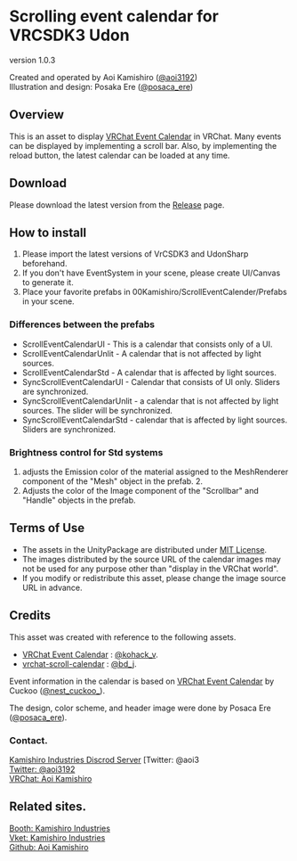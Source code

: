 # Scrolling event calendar for VRCSDK3 Udon
version 1.0.3

Created and operated by Aoi Kamishiro ([@aoi3192][01])  
Illustration and design: Posaka Ere ([@posaca_ere][02])  

## Overview
This is an asset to display [VRChat Event Calendar][11] in VRChat. Many events can be displayed by implementing a scroll bar. Also, by implementing the reload button, the latest calendar can be loaded at any time.  

## Download
Please download the latest version from the [Release][21] page.  

## How to install
1. Please import the latest versions of VrCSDK3 and UdonSharp beforehand.
2. If you don't have EventSystem in your scene, please create UI/Canvas to generate it. 
3. Place your favorite prefabs in 00Kamishiro/ScrollEventCalender/Prefabs in your scene.  

### Differences between the prefabs
* ScrollEventCalendarUI - This is a calendar that consists only of a UI.  
* ScrollEventCalendarUnlit - A calendar that is not affected by light sources.  
* ScrollEventCalendarStd - A calendar that is affected by light sources.  
* SyncScrollEventCalendarUI - Calendar that consists of UI only. Sliders are synchronized.  
* SyncScrollEventCalendarUnlit - a calendar that is not affected by light sources. The slider will be synchronized.  
* SyncScrollEventCalendarStd - calendar that is affected by light sources. Sliders are synchronized.  

### Brightness control for Std systems
1. adjusts the Emission color of the material assigned to the MeshRenderer component of the "Mesh" object in the prefab. 2.  
2. Adjusts the color of the Image component of the "Scrollbar" and "Handle" objects in the prefab.  

## Terms of Use
* The assets in the UnityPackage are distributed under [MIT License][61].  
* The images distributed by the source URL of the calendar images may not be used for any purpose other than "display in the VRChat world".  
* If you modify or redistribute this asset, please change the image source URL in advance.  

## Credits
This asset was created with reference to the following assets.
* [VRChat Event Calendar][71] : [@kohack_v][72].  
* [vrchat-scroll-calendar][73] : [@bd_j][74].  
  
Event information in the calendar is based on [VRChat Event Calendar][76] by Cuckoo ([@nest_cuckoo_][75]).  
  
The design, color scheme, and header image were done by Posaca Ere ([@posaca_ere][77]).  

### Contact.
[Kamishiro Industries Discrod Server][81] [Twitter: @aoi3  
[Twitter: @aoi3192][82]  
[VRChat: Aoi Kamishiro][83]  

## Related sites.
[Booth: Kamishiro Industries][91]  
[Vket: Kamishiro Industries][92]  
[Github: Aoi Kamishiro][93]  

[01]:https://twitter.com/aoi3192
[02]:https://twitter.com/posaca_ere
[11]:https://sites.google.com/view/vrchat-event
[21]:https://github.com/AoiKamishiro/VRChatUdon_ScrollEventCalendar/releases
[61]:LICENSE-MIT.txt
[71]:https://booth.pm/ja/items/1223535
[72]:https://twitter.com/kohack_v
[73]:https://github.com/bdunderscore/vrchat-scroll-calendar
[74]:https://twitter.com/bd_j
[75]:https://twitter.com/nest_cuckoo_
[76]:https://sites.google.com/view/vrchat-event
[77]:https://twitter.com/posaca_ere
[81]:https://discord.gg/NG3DxyYkCf
[82]:https://twitter.com/aoi3192
[83]:https://www.vrchat.com/home/user/usr_19514816-2cf8-43cc-a046-9e2d87d15af7
[91]:https://kamishirolab.booth.pm/
[92]:https://www.v-market.work/ec/shops/1810/detail/
[93]:https://github.com/AoiKamishiro
